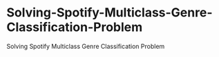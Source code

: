 # Solving-Spotify-Multiclass-Genre-Classification-Problem
Solving Spotify Multiclass Genre Classification Problem
